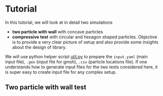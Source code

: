 # Tutorial

In this tutorial, we will look at in detail two simulations
  - **two particle with wall** with concave particles
  - **compressive test** with circular and hexagon shaped particles.
Objective is to provide a very clear picture of setup and also provide some insights about the design of library. 

We will use python helper script [util.py](util.py) to prepare the `input.yaml` (main input file), `.geo` (input file for gmsh), `.csv` (particle locations file). If one understands how to generate input files for the two tests considered here, it is super easy to create input file for any complex setup. 

## Two particle with wall test

